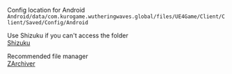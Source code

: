 Config location for Android \
```Android/data/com.kurogame.wutheringwaves.global/files/UE4Game/Client/Client/Saved/Config/Android```

Use Shizuku if you can't access the folder \
[Shizuku](https://play.google.com/store/apps/details?id=moe.shizuku.privileged.api&hl=en)

Recommended file manager \
[ZArchiver](https://play.google.com/store/apps/details?id=ru.zdevs.zarchiver&hl=en)
